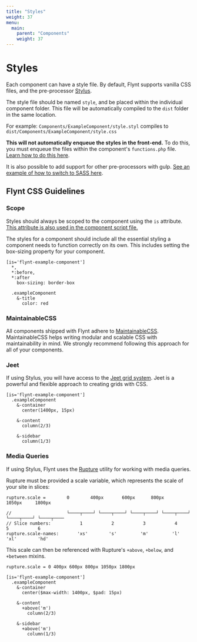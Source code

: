 ```yaml
---
title: "Styles"
weight: 37
menu:
  main:
    parent: "Components"
    weight: 37
---
```


# Styles

Each component can have a style file. By default, Flynt supports vanilla CSS files, and the pre-processor [Stylus](http://stylus-lang.com/).

The style file should be named `style`, and be placed within the individual component folder. This file will be automatically compiled to the `dist` folder in the same location.

For example: `Components/ExampleComponent/style.styl` compiles to `dist/Components/ExampleComponent/style.css`

**This will not automatically enqueue the styles in the front-end.** To do this, you must enqueue the files within the component's `functions.php` file. [Learn how to do this here](functions.md#enqueueing-assets-and-dependencies).

It is also possible to add support for other pre-processors with gulp. [See an example of how to switch to SASS here](../core/customization/changing-style-language.md).

## Flynt CSS Guidelines

### Scope
Styles should always be scoped to the component using the `is` attribute. [This attribute is also used in the component script file.](scripts.md#the-is-attribute)

The styles for a component should include all the essential styling a component needs to function correctly on its own. This includes setting the box-sizing property for your component.

```stylus
[is='flynt-example-component']
  *,
  *:before,
  *:after
    box-sizing: border-box

  .exampleComponent
    &-title
      color: red
```

### MaintainableCSS
All components shipped with Flynt adhere to [MaintainableCSS](http://maintainablecss.com). MaintainableCSS helps writing modular and scalable CSS with maintainability in mind. We strongly recommend following this approach for all of your components.

### Jeet
If using Stylus, you will have access to the [Jeet grid system](http://jeet.gs/). Jeet is a powerful and flexible approach to creating grids with CSS.

```stylus
[is='flynt-example-component']
  .exampleComponent
    &-container
      center(1400px, 15px)

    &-content
      column(2/3)

    &-sidebar
      column(1/3)
```

### Media Queries
If using Stylus, Flynt uses the [Rupture](https://github.com/jescalan/rupture) utility for working with media queries.

Rupture must be provided a scale variable, which represents the scale of your site in slices:

```stylus
rupture.scale =        0        400px       600px      800px        1050px     1800px

//                     └────┬────┘ └────┬────┘ └────┬────┘ └────┬────┘ └────┬────┘ └────┬────
// Slice numbers:           1           2           3           4           5           6
rupture.scale-names:       'xs'        's'         'm'         'l'         'xl'        'hd'
```

This scale can then be referenced with Rupture's `+above`, `+below`, and `+between` mixins.

```stylus
rupture.scale = 0 400px 600px 800px 1050px 1800px

[is='flynt-example-component']
  .exampleComponent
    &-container
      center($max-width: 1400px, $pad: 15px)

    &-content
      +above('m')
        column(2/3)

    &-sidebar
      +above('m')
        column(1/3)
```

<!-- TODO: Add section on using global variables  -->
